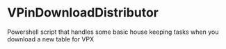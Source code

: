# VPinDownloadDistributor
Powershell script that handles some basic house keeping tasks when you download a new table for VPX
